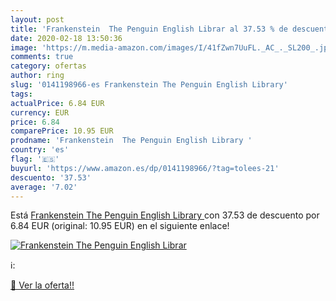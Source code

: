 ```yaml
---
layout: post
title: 'Frankenstein  The Penguin English Librar al 37.53 % de descuento'
date: 2020-02-18 13:50:36
image: 'https://m.media-amazon.com/images/I/41fZwn7UuFL._AC_._SL200_.jpg'
comments: true
category: ofertas
author: ring
slug: '0141198966-es Frankenstein The Penguin English Library'
tags: 
actualPrice: 6.84 EUR
currency: EUR
price: 6.84
comparePrice: 10.95 EUR
prodname: 'Frankenstein  The Penguin English Library '
country: 'es'
flag: '🇪🇸'
buyurl: 'https://www.amazon.es/dp/0141198966/?tag=tolees-21'
descuento: '37.53'
average: '7.02'
---
```


Está [Frankenstein  The Penguin English Library ](https://www.amazon.es/dp/0141198966/?tag=tolees-21) con 37.53 de descuento por 6.84 EUR (original: 10.95 EUR) en el siguiente enlace!

[![Frankenstein  The Penguin English Librar](https://m.media-amazon.com/images/I/41fZwn7UuFL._AC_._SL200_.jpg)](https://www.amazon.es/dp/0141198966/?tag=tolees-21)

ℹ️:


[🛒 Ver la oferta!!](https://www.amazon.es/dp/0141198966/?tag=tolees-21)
